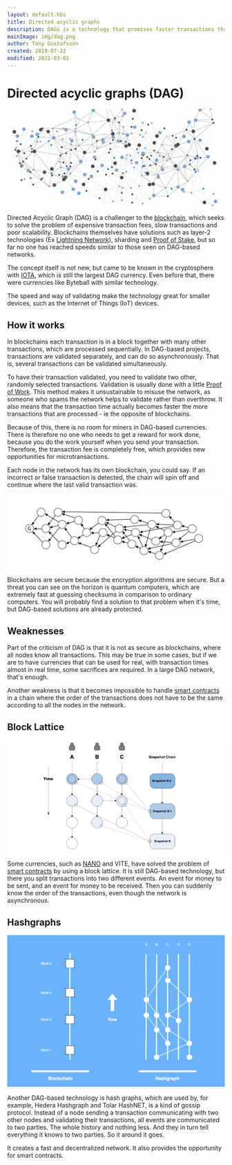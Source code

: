 ```yaml
---
layout: default.hbs
title: Directed acyclic graphs
description: DAGs is a technology that promises faster transactions than blockchains and is successfully used by cryptocurrencies such as IOTA and NANO.
mainImage: img/dag.png
author: Tony Gustafsson
created: 2019-07-22
modified: 2021-03-01
---
```


# Directed acyclic graphs (DAG)

![Directed acyclic graphs](../img/dag.png 'Directed acyclic graphs')

Directed Acyclic Graph (DAG) is a challenger to the [blockchain](/technology/blockchains.html), which seeks to solve the problem of expensive transaction fees, slow transactions and poor scalability. Blockchains themselves have solutions such as layer-2 technologies (Ex [Lightning Network](/technology/lightning-network.html)), sharding and [Proof of Stake](/technology/proof-of-stake.html), but so far no one has reached speeds similar to those seen on DAG-based networks.

The concept itself is not new, but came to be known in the cryptosphere with [IOTA](/cryptocurrencies/iota.html), which is still the largest DAG currency. Even before that, there were currencies like Byteball with similar technology.

The speed and way of validating make the technology great for smaller devices, such as the Internet of Things (IoT) devices.

## How it works

In blockchains each transaction is in a block together with many other transactions, which are processed sequentially. In DAG-based projects, transactions are validated separately, and can do so asynchronously. That is, several transactions can be validated simultaneously.

To have their transaction validated, you need to validate two other, randomly selected transactions. Validation is usually done with a little [Proof of Work](/technology/proof-of-work). This method makes it unsustainable to misuse the network, as someone who spams the network helps to validate rather than overthrow. It also means that the transaction time actually becomes faster the more transactions that are processed - ie the opposite of blockchains.

Because of this, there is no room for miners in DAG-based currencies. There is therefore no one who needs to get a reward for work done, because you do the work yourself when you send your transaction. Therefore, the transaction fee is completely free, which provides new opportunities for microtransactions.

Each node in the network has its own blockchain, you could say. If an incorrect or false transaction is detected, the chain will spin off and continue where the last valid transaction was.

![DAG-graf](../img/dag-graph.png 'DAG-graf')

Blockchains are secure because the encryption algorithms are secure. But a threat you can see on the horizon is quantum computers, which are extremely fast at guessing checksums in comparison to ordinary computers. You will probably find a solution to that problem when it's time, but DAG-based solutions are already protected.

## Weaknesses

Part of the criticism of DAG is that it is not as secure as blockchains, where all nodes know all transactions. This may be true in some cases, but if we are to have currencies that can be used for real, with transaction times almost in real time, some sacrifices are required. In a large DAG network, that's enough.

Another weakness is that it becomes impossible to handle [smart contracts](/technology/smart-contracts.html) in a chain where the order of the transactions does not have to be the same according to all the nodes in the network.

## Block Lattice

![Blockgitter](../img/block-lattice.png 'Blockgitter')

Some currencies, such as [NANO](/cryptocurrencies/nano.html) and VITE, have solved the problem of [smart contracts](/technology/smart-contracts.html) by using a block lattice. It is still DAG-based technology, but there you split transactions into two different events. An event for money to be sent, and an event for money to be received. Then you can suddenly know the order of the transactions, even though the network is asynchronous.

## Hashgraphs

![Hashgraf](../img/hashgraph.png 'Hashgraf')

Another DAG-based technology is hash graphs, which are used by, for example, Hedera Hashgraph and Tolar HashNET, is a kind of gossip protocol. Instead of a node sending a transaction communicating with two other nodes and validating their transactions, all events are communicated to two parties. The whole history and nothing less. And they in turn tell everything it knows to two parties. So it around it goes.

It creates a fast and decentralized network. It also provides the opportunity for smart contracts.
